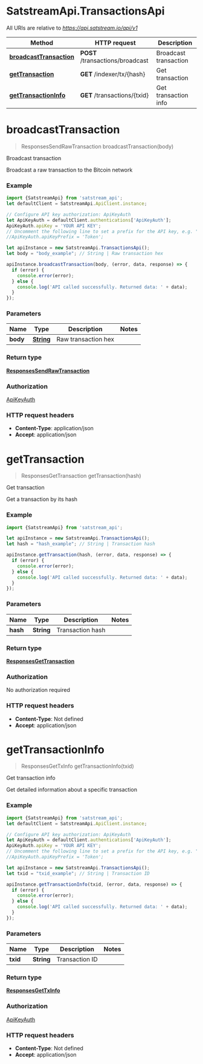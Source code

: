 # SatstreamApi.TransactionsApi

All URIs are relative to *https://api.satstream.io/api/v1*

Method | HTTP request | Description
------------- | ------------- | -------------
[**broadcastTransaction**](TransactionsApi.md#broadcastTransaction) | **POST** /transactions/broadcast | Broadcast transaction
[**getTransaction**](TransactionsApi.md#getTransaction) | **GET** /indexer/tx/{hash} | Get transaction
[**getTransactionInfo**](TransactionsApi.md#getTransactionInfo) | **GET** /transactions/{txid} | Get transaction info

<a name="broadcastTransaction"></a>
# **broadcastTransaction**
> ResponsesSendRawTransaction broadcastTransaction(body)

Broadcast transaction

Broadcast a raw transaction to the Bitcoin network

### Example
```javascript
import {SatstreamApi} from 'satstream_api';
let defaultClient = SatstreamApi.ApiClient.instance;

// Configure API key authorization: ApiKeyAuth
let ApiKeyAuth = defaultClient.authentications['ApiKeyAuth'];
ApiKeyAuth.apiKey = 'YOUR API KEY';
// Uncomment the following line to set a prefix for the API key, e.g. "Token" (defaults to null)
//ApiKeyAuth.apiKeyPrefix = 'Token';

let apiInstance = new SatstreamApi.TransactionsApi();
let body = "body_example"; // String | Raw transaction hex

apiInstance.broadcastTransaction(body, (error, data, response) => {
  if (error) {
    console.error(error);
  } else {
    console.log('API called successfully. Returned data: ' + data);
  }
});
```

### Parameters

Name | Type | Description  | Notes
------------- | ------------- | ------------- | -------------
 **body** | [**String**](String.md)| Raw transaction hex | 

### Return type

[**ResponsesSendRawTransaction**](ResponsesSendRawTransaction.md)

### Authorization

[ApiKeyAuth](../README.md#ApiKeyAuth)

### HTTP request headers

 - **Content-Type**: application/json
 - **Accept**: application/json

<a name="getTransaction"></a>
# **getTransaction**
> ResponsesGetTransaction getTransaction(hash)

Get transaction

Get a transaction by its hash

### Example
```javascript
import {SatstreamApi} from 'satstream_api';

let apiInstance = new SatstreamApi.TransactionsApi();
let hash = "hash_example"; // String | Transaction hash

apiInstance.getTransaction(hash, (error, data, response) => {
  if (error) {
    console.error(error);
  } else {
    console.log('API called successfully. Returned data: ' + data);
  }
});
```

### Parameters

Name | Type | Description  | Notes
------------- | ------------- | ------------- | -------------
 **hash** | **String**| Transaction hash | 

### Return type

[**ResponsesGetTransaction**](ResponsesGetTransaction.md)

### Authorization

No authorization required

### HTTP request headers

 - **Content-Type**: Not defined
 - **Accept**: application/json

<a name="getTransactionInfo"></a>
# **getTransactionInfo**
> ResponsesGetTxInfo getTransactionInfo(txid)

Get transaction info

Get detailed information about a specific transaction

### Example
```javascript
import {SatstreamApi} from 'satstream_api';
let defaultClient = SatstreamApi.ApiClient.instance;

// Configure API key authorization: ApiKeyAuth
let ApiKeyAuth = defaultClient.authentications['ApiKeyAuth'];
ApiKeyAuth.apiKey = 'YOUR API KEY';
// Uncomment the following line to set a prefix for the API key, e.g. "Token" (defaults to null)
//ApiKeyAuth.apiKeyPrefix = 'Token';

let apiInstance = new SatstreamApi.TransactionsApi();
let txid = "txid_example"; // String | Transaction ID

apiInstance.getTransactionInfo(txid, (error, data, response) => {
  if (error) {
    console.error(error);
  } else {
    console.log('API called successfully. Returned data: ' + data);
  }
});
```

### Parameters

Name | Type | Description  | Notes
------------- | ------------- | ------------- | -------------
 **txid** | **String**| Transaction ID | 

### Return type

[**ResponsesGetTxInfo**](ResponsesGetTxInfo.md)

### Authorization

[ApiKeyAuth](../README.md#ApiKeyAuth)

### HTTP request headers

 - **Content-Type**: Not defined
 - **Accept**: application/json

